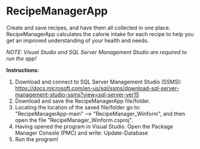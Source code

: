 # RecipeManagerApp
Create and save recipes, and have them all collected in one place. RecipeManagerApp calculates the calorie intake for each recipe to help you get an improved understanding of your health and needs.    

*NOTE: Visual Studio and SQL Server Management Studio are required to run the app!*

**Instructions:**
1. Download and connect to SQL Server Management Studio (SSMS): https://docs.microsoft.com/en-us/sql/ssms/download-sql-server-management-studio-ssms?view=sql-server-ver15  
2. Download and save the RecipeManagerApp file/folder.  
3. Locating the location of the saved file/folder go to:  
"RecipeManagerApp-main" --> "RecipeManager_Winform", and then open the file "RecipeManager_Winform.csproj".
4. Having opened the program in Visual Studio. Open the Package Manager Console (PMC) and write: Update-Database
5. Run the program! 
